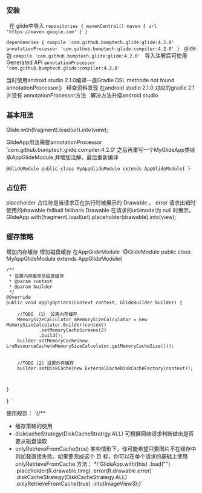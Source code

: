 
## `安装`

 
在 glide中导入
`repositories {
    mavenCentral()
    maven { url 'https://maven.google.com' }
}
`


`dependencies {
    compile 'com.github.bumptech.glide:glide:4.2.0'
    annotationProcessor 'com.github.bumptech.glide:compiler:4.2.0'
}
`
glide包
  `compile 'com.github.bumptech.glide:glide:4.2.0'`
 
导入注解后可使用Generated API
  `annotationProcessor 'com.github.bumptech.glide:compiler:4.2.0'`
  
  
当时使用android studio 2.1.0编译一直Gradle DSL methode not found annotationProcessor()
 
经查资料发现 在android studio 2.1.0 对应的gradle 2.1 并没有 annotationProcessor方法
 
解决方法升级android studio 


## `基本用法`

Glide.with(fragment).load(url).into(view);


GlideApp用法需要annotationProcessor 'com.github.bumptech.glide:compiler:4.2.0'
之后再重写一个MyGlideApp类继承AppGlideModule,并增加注解，最后重新编译

`@GlideModule
public class MyAppGlideModule extends AppGlideModule{
}`

## `占位符`
placeholder 占位符是当请求正在执行时被展示的 Drawable 。
error 请求出错时使用的drawable
fallball  fallback Drawable 在请求的url/model为 null 时展示。
GlideApp.with(fragment).load(url).placeholder(drawable).into(view);


## `缓存策略`
增加内存缓存
增加磁盘缓存
在AppGlideModule
`@GlideModule
public class MyAppGlideModule extends AppGlideModule{


    /**
     * 设置内存缓存及磁盘缓存
     * @param context
     * @param builder
     */
    @Override
    public void applyOptions(Context context, GlideBuilder builder) {

        //TODO （1） 设置内存缓存
        MemorySizeCalculator mMemorySizeCalculator = new MemorySizeCalculator.Builder(context)
                .setMemoryCacheScreens(2)
                .build();
        builder.setMemoryCache(new LruResourceCache(mMemorySizeCalculator.getMemoryCacheSize()));


        //TODO (2) 设置外存缓存
        builder.setDiskCache(new ExternalCacheDiskCacheFactory(context));



    }




}
`

使用规则：
`{/**
 * 缓存策略的使用
 * diskcacheStrategy(DiskCacheStratrgy.ALL) 可根据网络请求判断做出是否要从磁盘读取
 * onlyRetrieveFromCache(true)  某些情形下，你可能希望只要图片不在缓存中则加载直接失败。如果要完成这个 目   标，你可以在单个请求的基础上使用 onlyRetrieveFromCache 方法：
 */
GlideApp.with(this)
.load("")
.placeholder(R.drawable.timg)
.error(R.drawable.error)
.diskCacheStrategy(DiskCacheStrategy.ALL)
.onlyRetrieveFromCache(true)
.into(ImageView3);}`







 

 


 
 
